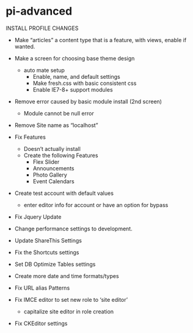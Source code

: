 pi-advanced
===========

INSTALL PROFILE CHANGES

- Make “articles” a content type that is a feature, with views, enable if wanted.

- Make a screen for choosing base theme design
   - auto mate setup 
     - Enable, name, and default settings
     - Make fresh.css with basic consistent css
     - Enable IE7-8+ support modules

- Remove error caused by basic module install (2nd screen)
    - Module cannot be null error
 
- Remove Site name as “localhost”

- Fix Features
  - Doesn’t actually install
  - Create the following Features
     - Flex Slider
     - Announcements 
     - Photo Gallery
     - Event Calendars

- Create test account with default values
  - enter editor info for account or have an option for bypass

- Fix Jquery Update

- Change performance settings to development.

- Update ShareThis Settings
- Fix the Shortcuts settings
- Set DB Optimize Tables settings
- Create more date and time formats/types
- Fix URL alias Patterns
- Fix IMCE editor to set new role to ‘site editor’
  - capitalize site editor in role creation
- Fix CKEditor settings

